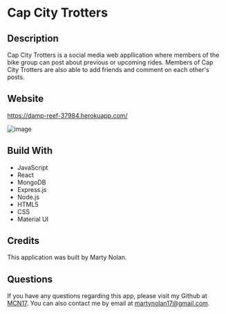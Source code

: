 # Cap City Trotters

## Description
Cap City Trotters is a social media web appllication where members of the bike group can post about previous or upcoming rides. Members of Cap City Trotters are also
able to add friends and comment on each other's posts.

## Website
https://damp-reef-37984.herokuapp.com/

![image](https://user-images.githubusercontent.com/104735194/212155902-1f815f79-532d-4a96-a2b6-12e5fcaa3959.png)


## Build With
* JavaScript
* React
* MongoDB
* Express.js
* Node.js
* HTML5
* CSS
* Material UI

## Credits
This application was built by Marty Nolan.

## Questions
If you have any questions regarding this app, please visit my Github at [MCN17](https://github.com/MCN17). You can also contact me by email at       martynolan17@gmail.com.
